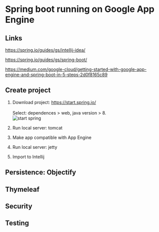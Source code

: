 # Spring boot running on Google App Engine
## Links
https://spring.io/guides/gs/intellij-idea/

https://spring.io/guides/gs/spring-boot/

https://medium.com/google-cloud/getting-started-with-google-app-engine-and-spring-boot-in-5-steps-2d0f8165c89

## Create project
1. Download project: https://start.spring.io/ <br>   
Select: dependences > web, java version > 8.  
![start spring](https://antoniodiaz.github.io/images/spring_boot/start_springboot.jpg)


2. Run local server: tomcat  

1. Make app compatible with App Engine 
 
1. Run local server: jetty

1. Import to Intellij


## Persistence: Objectify

## Thymeleaf

## Security

## Testing





